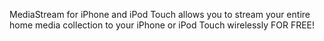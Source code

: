 MediaStream for iPhone and iPod Touch allows you to stream your entire home media collection to your iPhone or iPod Touch wirelessly FOR FREE!